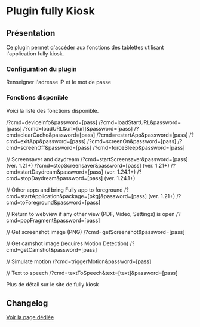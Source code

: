 # Plugin fully Kiosk

## Présentation

Ce plugin permet d'accéder aux fonctions des tablettes utilisant l'application fully kiosk.

### Configuration du plugin

Renseigner l'adresse IP et le mot de passe

### Fonctions disponible

Voici la liste des fonctions disponible. 


/?cmd=deviceInfo&password=[pass]
/?cmd=loadStartURL&password=[pass]
/?cmd=loadURL&url=[url]&password=[pass]
/?cmd=clearCache&password=[pass] 
/?cmd=restartApp&password=[pass] 
/?cmd=exitApp&password=[pass] 
/?cmd=screenOn&password=[pass]
/?cmd=screenOff&password=[pass]
/?cmd=forceSleep&password=[pass] 

// Screensaver and daydream
/?cmd=startScreensaver&password=[pass] (ver. 1.21+)
/?cmd=stopScreensaver&password=[pass] (ver. 1.21+)
/?cmd=startDaydream&password=[pass] (ver. 1.24.1+)
/?cmd=stopDaydream&password=[pass] (ver. 1.24.1+)


// Other apps and bring Fully app to foreground
/?cmd=startApplication&package=[pkg]&password=[pass] (ver. 1.21+)
/?cmd=toForeground&password=[pass]

// Return to webview if any other view (PDF, Video, Settings) is open
/?cmd=popFragment&password=[pass] 

// Get screenshot image (PNG)
/?cmd=getScreenshot&password=[pass]

// Get camshot image (requires Motion Detection)
/?cmd=getCamshot&password=[pass] 

// Simulate motion
/?cmd=triggerMotion&password=[pass] 

// Text to speech
/?cmd=textToSpeech&text=[text]&password=[pass] 

Plus de détail sur le site de fully kiosk


## Changelog

[Voir la page dédiée](changelog.md)
